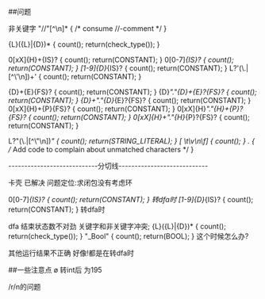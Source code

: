 ##问题

非关键字
"//"[^\n]*			{ /* consume //-comment */ }

{L}({L}|{D})*		{ count(); return(check_type()); }

0[xX]{H}+{IS}?		{ count(); return(CONSTANT); }
0[0-7]*{IS}?		{ count(); return(CONSTANT); }
[1-9]{D}*{IS}?		{ count(); return(CONSTANT); }
L?'(\\.|[^\\'\n])+'	{ count(); return(CONSTANT); }

{D}+{E}{FS}?		{ count(); return(CONSTANT); }
{D}*"."{D}+{E}?{FS}?	{ count(); return(CONSTANT); }
{D}+"."{D}*{E}?{FS}?	{ count(); return(CONSTANT); }
0[xX]{H}+{P}{FS}?	{ count(); return(CONSTANT); }
0[xX]{H}*"."{H}+{P}?{FS}?     { count(); return(CONSTANT); }
0[xX]{H}+"."{H}*{P}?{FS}?     { count(); return(CONSTANT); }


L?\"(\\.|[^\\"\n])*\"	{ count(); return(STRING_LITERAL); }
[ \t\v\n\f]		{ count(); }
.			{ /* Add code to complain about unmatched characters */ }



----------------------------分切线----------------------------


卡壳  已解决 问题定位:求闭包没有考虑环

0[0-7]*{IS}?		{ count(); return(CONSTANT); }	转dfa时
[1-9]{D}*{IS}?		{ count(); return(CONSTANT); }	转dfa时


dfa 结束状态数不对劲
关键字和非关键字冲突;
{L}({L}|{D})*		{ count(); return(check_type()); }
"_Bool"			{ count(); return(BOOL); }
这个时候怎么办?



其他运行结果不正确
好像!都是在转dfa时





##一些注意点
ø 转int后 为195

/r/n的问题